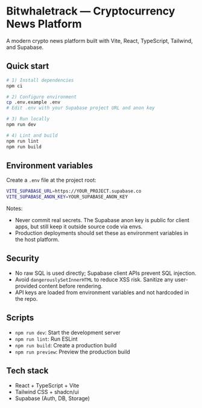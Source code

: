 # Bitwhaletrack — Cryptocurrency News Platform

A modern crypto news platform built with Vite, React, TypeScript, Tailwind, and Supabase.

## Quick start

```sh
# 1) Install dependencies
npm ci

# 2) Configure environment
cp .env.example .env
# Edit .env with your Supabase project URL and anon key

# 3) Run locally
npm run dev

# 4) Lint and build
npm run lint
npm run build
```

## Environment variables
Create a `.env` file at the project root:

```bash
VITE_SUPABASE_URL=https://YOUR_PROJECT.supabase.co
VITE_SUPABASE_ANON_KEY=YOUR_SUPABASE_ANON_KEY
```

Notes:
- Never commit real secrets. The Supabase anon key is public for client apps, but still keep it outside source code via envs.
- Production deployments should set these as environment variables in the host platform.

## Security
- No raw SQL is used directly; Supabase client APIs prevent SQL injection.
- Avoid `dangerouslySetInnerHTML` to reduce XSS risk. Sanitize any user-provided content before rendering.
- API keys are loaded from environment variables and not hardcoded in the repo.

## Scripts
- `npm run dev`: Start the development server
- `npm run lint`: Run ESLint
- `npm run build`: Create a production build
- `npm run preview`: Preview the production build

## Tech stack
- React + TypeScript + Vite
- Tailwind CSS + shadcn/ui
- Supabase (Auth, DB, Storage)

